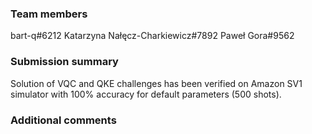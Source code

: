 <!--
Fill out this PR template to complete your HAQS submission!

⚠️ PR titles for the qBraid Open Challenge should be formatted:

[OPEN-CHALLENGE] [team-name]

⚠️ PR titles for the QML Classifier (VQC) Challenge should be formatted:

[VQC-CHALLENGE] [team-name] [date]

-->

### Team members

bart-q#6212
Katarzyna Nałęcz-Charkiewicz#7892
Paweł Gora#9562

### Submission summary

Solution of VQC and QKE challenges has been verified on Amazon SV1 simulator with 100% accuracy for default parameters (500 shots).

### Additional comments
